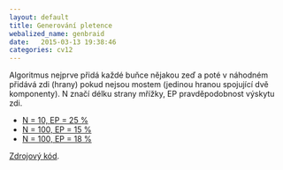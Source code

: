 ```yaml
---
layout: default
title: Generování pletence
webalized_name: genbraid
date:   2015-03-13 19:38:46
categories: cv12
---
```


Algoritmus nejprve přidá každé buňce nějakou zeď a poté v náhodném přidává zdi (hrany) pokud nejsou mostem (jedinou hranou spojující dvě komponenty). N značí délku strany mřížky, EP pravděpodobnost výskytu zdi.

* [N = 10, EP = 25 %](https://www.github.com/OndrejSlamecka/iv122/blob/gh-pages/assets/graphs2/braid_n10_p25.svg)
* [N = 100, EP = 15 %](https://www.github.com/OndrejSlamecka/iv122/blob/gh-pages/assets/graphs2/braid_n100_p15.svg)
* [N = 100, EP = 18 %](https://www.github.com/OndrejSlamecka/iv122/blob/gh-pages/assets/graphs2/braid_n100_p18.svg)

[Zdrojový kód](https://www.github.com/OndrejSlamecka/iv122/blob/gh-pages/assets/graphs2/genbraid.py).
